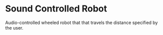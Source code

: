 # Sound Controlled Robot
Audio-controlled wheeled robot that that travels the distance specified by the user.
